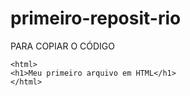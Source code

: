 # primeiro-reposit-rio

PARA COPIAR O CÓDIGO
```
<html>
<h1>Meu primeiro arquivo em HTML</h1>
</html>
```

